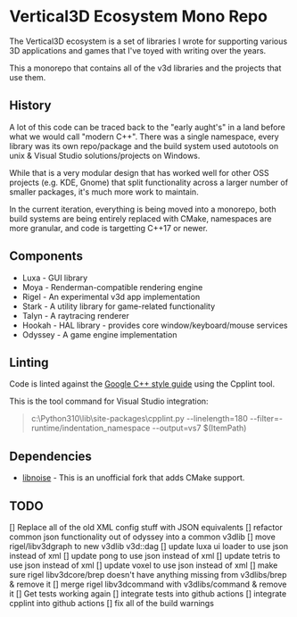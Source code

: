 # Vertical3D Ecosystem Mono Repo

The Vertical3D ecosystem is a set of libraries I wrote for supporting various 3D applications and 
games that I've toyed with writing over the years.

This a monorepo that contains all of the v3d libraries and the projects that use them. 


## History

A lot of this code can be traced back to the "early aught's" in a land before what we would call 
"modern C++". There was a single namespace, every library was its own repo/package and the build
system used autotools on unix & Visual Studio solutions/projects on Windows.

While that is a very modular design that has worked well for other OSS projects (e.g. KDE, Gnome)
that split functionality across a larger number of smaller packages, it's much more work to maintain.

In the current iteration, everything is being moved into a monorepo, both build systems are being 
entirely replaced with CMake, namespaces are more granular, and code is targetting C++17 or newer.


## Components

* Luxa - GUI library
* Moya - Renderman-compatible rendering engine
* Rigel - An experimental v3d app implementation
* Stark - A utility library for game-related functionality
* Talyn - A raytracing renderer
* Hookah - HAL library - provides core window/keyboard/mouse services
* Odyssey - A game engine implementation


## Linting

Code is linted against the [Google C++ style guide](https://google.github.io/styleguide/cppguide.html) using the Cpplint tool.

This is the tool command for Visual Studio integration:

> c:\Python310\lib\site-packages\cpplint.py --linelength=180 --filter=-runtime/indentation_namespace --output=vs7 $(ItemPath)


## Dependencies

- [libnoise](https://github.com/eXpl0it3r/libnoise) - This is an unofficial fork that adds CMake support.


## TODO

[] Replace all of the old XML config stuff with JSON equivalents
[] refactor common json functionality out of odyssey into a common v3dlib
[] move rigel/libv3dgraph to new v3dlib v3d::dag 
[] update luxa ui loader to use json instead of xml
[] update pong to use json instead of xml
[] update tetris to use json instead of xml
[] update voxel to use json instead of xml
[] make sure rigel libv3dcore/brep doesn't have anything missing from v3dlibs/brep & remove it
[] merge rigel libv3dcommand with v3dlibs/command & remove it
[] Get tests working again
[] integrate tests into github actions
[] integrate cpplint into github actions
[] fix all of the build warnings